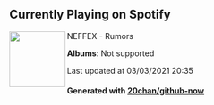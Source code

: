 ## Currently Playing on Spotify

[<img align="left" width="100" src="https://i.scdn.co/image/ab67616d0000b273d5568dedd90ea5dcc0fd063a">](https://open.spotify.com/album/7IOiagLHQmBE6XPpYPSQMF)

NEFFEX - Rumors

**Albums**: Not supported

Last updated at 03/03/2021 20:35

#### Generated with [20chan/github-now](https://github.com/20chan/github-now)


<!--
**20chan/20chan** is a ✨ _special_ ✨ repository because its `README.md` (this file) appears on your GitHub profile.

Here are some ideas to get you started:

- 🔭 I’m currently working on ...
- 🌱 I’m currently learning ...
- 👯 I’m looking to collaborate on ...
- 🤔 I’m looking for help with ...
- 💬 Ask me about ...
- 📫 How to reach me: ...
- 😄 Pronouns: ...
- ⚡ Fun fact: ...
-->
